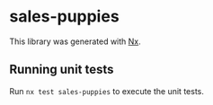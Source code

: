 # sales-puppies

This library was generated with [Nx](https://nx.dev).

## Running unit tests

Run `nx test sales-puppies` to execute the unit tests.
